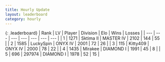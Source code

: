 ```yaml
---
title: Hourly Update
layout: leaderboard
category: hourly
---
```


{: .leaderboard}
| Rank | LV | Player | Division | Elo | Wins | Losses |
| --- | --- | --- | --- | --- | --- | --- |
| <span data-change="0">1</span> | 1271 | <span title="ID: 402846">Sktima II</span> | MASTER IV | <span data-change="52">2102</span> | <span data-change="9">144</span> | <span data-change="1">55</span> |
| <span data-change="1">2</span> | 1585 | <span title="ID: 498412">LuckySpin</span> | ONYX IV | <span data-change="0">2001</span> | <span data-change="0">72</span> | <span data-change="0">26</span> |
| <span data-change="-1">3</span> | 115 | <span title="ID: 459203">Kitty409</span> | ONYX IV | <span data-change="-9">2000</span> | <span data-change="0">78</span> | <span data-change="1">22</span> |
| <span data-change="0">4</span> | 1435 | <span title="ID: 416373">Mirakee</span> | DIAMOND I | <span data-change="0">1991</span> | <span data-change="0">45</span> | <span data-change="0">8</span> |
| <span data-change="0">5</span> | 696 | <span title="ID: 544038">297974</span> | DIAMOND I | <span data-change="0">1978</span> | <span data-change="0">52</span> | <span data-change="0">15</span> |